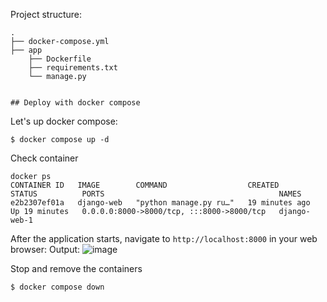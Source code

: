 Project structure:
```
.
├── docker-compose.yml
├── app
    ├── Dockerfile
    ├── requirements.txt
    └── manage.py


## Deploy with docker compose

```
Let's up docker compose:
```
$ docker compose up -d
```
Check container
```
docker ps
CONTAINER ID   IMAGE        COMMAND                  CREATED          STATUS          PORTS                                       NAMES
e2b2307ef01a   django-web   "python manage.py ru…"   19 minutes ago   Up 19 minutes   0.0.0.0:8000->8000/tcp, :::8000->8000/tcp   django-web-1

```

After the application starts, navigate to `http://localhost:8000` in your web browser:
Output:
![image](https://github.com/joykumarcse/django/assets/99878079/64d97eff-857e-4777-ad0a-28d3f1105e46)


Stop and remove the containers
```
$ docker compose down
```
